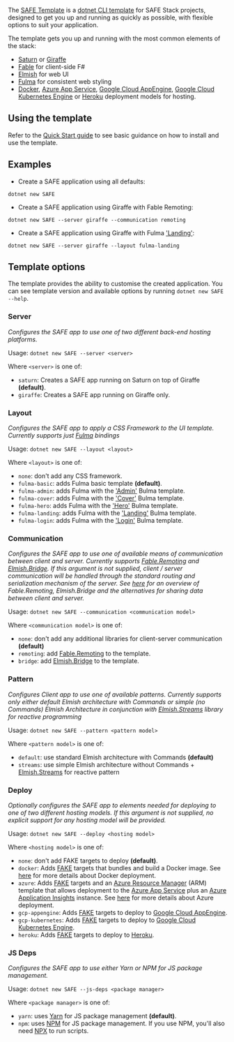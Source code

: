 The [SAFE Template](https://github.com/SAFE-Stack/SAFE-template) is a [dotnet CLI template](https://docs.microsoft.com/en-us/dotnet/core/tools/dotnet-new?tabs=netcore2x) for SAFE Stack projects, designed to get you up and running as quickly as possible, with flexible options to suit your application.

The template gets you up and running with the most common elements of the stack:

* [Saturn](https://saturnframework.github.io/docs/) or [Giraffe](https://github.com/giraffe-fsharp/Giraffe)
* [Fable](http://fable.io/) for client-side F#
* [Elmish](https://elmish.github.io/) for web UI
* [Fulma](https://fulma.github.io/Fulma/) for consistent web styling
* [Docker](template-docker.md), [Azure App Service](template-appservice.md), [Google Cloud AppEngine](template-gcp-appengine.md), [Google Cloud Kubernetes Engine](template-gcp-kubernetes.md) or [Heroku](template-heroku.md) deployment models for hosting.

## Using the template

Refer to the [Quick Start guide](quickstart.md#create-your-first-safe-app) to see basic guidance on how to install and use the template.

## Examples

* Create a SAFE application using all defaults:

`dotnet new SAFE`

* Create a SAFE application using Giraffe with Fable Remoting:

`dotnet new SAFE --server giraffe --communication remoting`

* Create a SAFE application using Giraffe with Fulma ['Landing'](https://dansup.github.io/bulma-templates/templates/landing.html):

`dotnet new SAFE --server giraffe --layout fulma-landing`

## Template options

The template provides the ability to customise the created application. You can see template version and available options by running  `dotnet new SAFE --help`.

### Server

*Configures the SAFE app to use one of two different back-end hosting platforms.*

Usage: `dotnet new SAFE --server <server>`

Where `<server>` is one of:

* `saturn`: Creates a SAFE app running on Saturn on top of Giraffe **(default)**.
* `giraffe`: Creates a SAFE app running on Giraffe only.

### Layout

*Configures the SAFE app to apply a CSS Framework to the UI template. Currently supports just [Fulma](https://fulma.github.io/Fulma) bindings*

Usage: `dotnet new SAFE --layout <layout>`

Where `<layout>` is one of:

* `none`: don't add any CSS framework.
* `fulma-basic`: adds Fulma basic template **(default)**.
* `fulma-admin`: adds Fulma with the ['Admin'](https://bulmatemplates.github.io/bulma-templates/templates/admin.html) Bulma template.
* `fulma-cover`: adds Fulma with the ['Cover'](https://bulmatemplates.github.io/bulma-templates/templates/cover.html) Bulma template.
* `fulma-hero`: adds Fulma with the ['Hero'](https://bulmatemplates.github.io/bulma-templates/templates/hero.html) Bulma template.
* `fulma-landing`: adds Fulma with the ['Landing'](https://bulmatemplates.github.io/bulma-templates/templates/landing.html) Bulma template.
* `fulma-login`: adds Fulma with the ['Login'](https://bulmatemplates.github.io/bulma-templates/templates/login.html) Bulma template.

### Communication

*Configures the SAFE app to use one of available means of communication between client and server. Currently supports [Fable.Remoting](https://github.com/Zaid-Ajaj/Fable.Remoting) and [Elmish.Bridge](https://github.com/Nhowka/Elmish.Bridge). If this argument is not supplied, client / server communication will be handled through the standard routing and serialization mechanism of the server. See [here](feature-clientserver.md) for an overview of Fable.Remoting, Elmish.Bridge and the alternatives for sharing data between client and server.*

Usage: `dotnet new SAFE --communication <communication model>`

Where `<communication model>` is one of:

* `none`: don't add any additional libraries for client-server communication **(default)**
* `remoting`: add [Fable.Remoting](https://github.com/Zaid-Ajaj/Fable.Remoting) to the template.
* `bridge`: add [Elmish.Bridge](https://github.com/Nhowka/Elmish.Bridge) to the template.

### Pattern

*Configures Client app to use one of available patterns. Currently supports only either default Elmish architecture with Commands or simple (no Commands) Elmish Architecture in conjunction with [Elmish.Streams](https://elmish-streams.readthedocs.io/) library for reactive programming*

Usage: `dotnet new SAFE --pattern <pattern model>`

Where `<pattern model>` is one of:

* `default`: use standard Elmish architecture with Commands **(default)**
* `streams`: use simple Elmish architecture without Commands + [Elmish.Streams](https://elmish-streams.readthedocs.io/) for reactive pattern

### Deploy

*Optionally configures the SAFE app to elements needed for deploying to one of two different hosting models. If this argument is not supplied, no explicit support for any hosting model will be provided.*

Usage: `dotnet new SAFE --deploy <hosting model>`

Where `<hosting model>` is one of:

* `none`: don't add FAKE targets to deploy **(default)**.
* `docker`: Adds [FAKE](https://fake.build/) targets that bundles and build a Docker image. See [here](template-docker.md) for more details about Docker deployment.
* `azure`: Adds [FAKE](https://fake.build/) targets and an [Azure Resource Manager](https://docs.microsoft.com/en-us/azure/azure-resource-manager/resource-group-overview) (ARM) template that allows deployment to the [Azure App Service](https://azure.microsoft.com/en-us/services/app-service/) plus an [Azure Application Insights](https://azure.microsoft.com/en-us/services/application-insights/) instance. See [here](template-appservice.md) for more details about Azure deployment.
* `gcp-appengine`: Adds [FAKE](https://fake.build/) targets to deploy to [Google Cloud AppEngine](https://cloud.google.com/appengine/).
* `gcp-kubernetes`: Adds [FAKE](https://fake.build/) targets to deploy to [Google Cloud Kubernetes Engine](https://cloud.google.com/kubernetes-engine/).
* `heroku`: Adds [FAKE](https://fake.build/) targets to deploy to [Heroku](https://heroku.com/).

### JS Deps

*Configures the SAFE app to use either Yarn or NPM for JS package management.*

Usage: `dotnet new SAFE --js-deps <package manager>`

Where `<package manager>` is one of:

* `yarn`: uses [Yarn](https://yarnpkg.com/) for JS package management  **(default)**.
* `npm`: uses [NPM](https://www.npmjs.com/) for JS package management. If you use NPM, you'll also need [NPX](https://medium.com/@maybekatz/introducing-npx-an-npm-package-runner-55f7d4bd282b) to run scripts.
